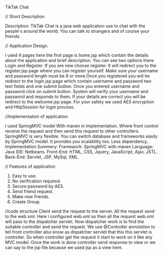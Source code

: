TikTak Chat

// Short Description 

Description: TikTak Chat is a java web application use to chat with the people's around the world. You can talk to strangers and of course your friends. 

// Application Design. 

I used 4 pages here the first page is home.jsp which contain the details about the application and brief description. You can see two options there Login and Register. If you are new choose register. It will redirect you to the register.jsp page where you can register yourself. Make sure your username and password length must be 8 or more.Once you registered you will be redirect to the  login.jsp page which contain username and password two text fields and one submit button. Once you entered username and password click on submit button. System will verify your username and password and responds to them. If your details are correct you will be redirect to the welcome.jsp page. For your safety we used AES encryption and HttpSession for login process. 

//Implementation of application

I used SpringMVC model With maven in implementation. Where front control receive the request and then send this request to other controllers. SpringMVC is very flexible. You can switch database and frameworks easily by SpringMVC model. It provides you scalability too. Less dependency, . 
Implementation Summery:
Framework: SpringMVC with maven 
Language: Java
IDE: Netbeans.
Front-End: HTML, CSS, Jquery, JavaScript, Ajax, JSTL.
Back-End: Servlet, JSP, MySql, XML. 

// Features of applicaiton

1. Easy to use.
2. No verification required.
3. Secure password by AES.
4. Send friend request.
5. Make new friends.
6. Create Group. 

//code structure
Client send the request to the server. All the request send to the web.xml. Here i configured web.xml so then all the request web.xml will pass to the dispatcher servlet. Now dispatcher work is to find the suitable controller and send the request. We use @Controller annotation to tell front controller also know as dispatcher servlet that this this servlet is controller. So when controller get the request it start to work on it like any MVC model. Once the work is done controller send response to view or we can say to the jsp file because we used jsp as a view here. 
